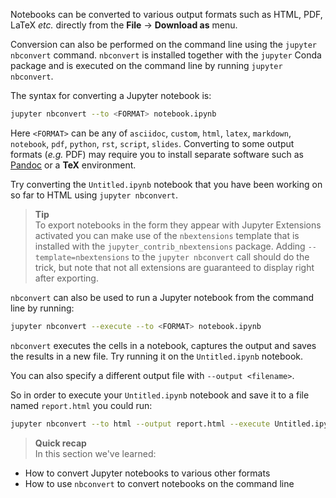 Notebooks can be converted to various output formats such as HTML, PDF, LaTeX
*etc.* directly from the **File** -> **Download as** menu. 

Conversion can also be performed on the command line using the `jupyter nbconvert` 
command. `nbconvert` is installed together with the `jupyter` Conda
package and is executed on the command line by running `jupyter nbconvert`. 
 
The syntax for converting a Jupyter notebook is:

```bash
jupyter nbconvert --to <FORMAT> notebook.ipynb
``` 

Here `<FORMAT>` can be any of `asciidoc`, `custom`, `html`, `latex`, `markdown`,
`notebook`, `pdf`, `python`, `rst`, `script`, `slides`. Converting to some 
output formats (*e.g.* PDF) may require you to install separate software such
as [Pandoc](pandoc.org) or a **TeX** environment.

Try converting the `Untitled.ipynb` notebook that you have been working on so
far to HTML using `jupyter nbconvert`.

> **Tip** <br>
> To export notebooks in the form they appear with Jupyter Extensions activated
> you can make use of the `nbextensions` template that is installed with the
> `jupyter_contrib_nbextensions` package. Adding `--template=nbextensions` to 
> the `jupyter nbconvert` call should do the trick, but note that not all 
> extensions are guaranteed to display right after exporting.

`nbconvert` can also be used to run a Jupyter notebook from the command line
by running:
 
```bash
jupyter nbconvert --execute --to <FORMAT> notebook.ipynb 
```

`nbconvert` executes the cells in a notebook, captures the output and saves the
results in a new file. Try running it on the `Untitled.ipynb` notebook.

You can also specify a different output file with `--output <filename>`.

So in order to execute your `Untitled.ipynb` notebook and save it to a file 
named `report.html` you could run:

```bash
jupyter nbconvert --to html --output report.html --execute Untitled.ipynb
```

> **Quick recap** <br>
> In this section we've learned:
>
- How to convert Jupyter notebooks to various other formats
- How to use `nbconvert` to convert notebooks on the command line